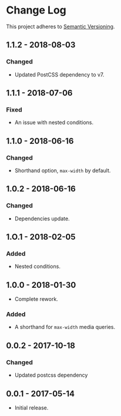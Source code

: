 # Change Log
This project adheres to [Semantic Versioning](https://semver.org/spec/v2.0.0.html).

## 1.1.2 - 2018-08-03
### Changed
- Updated PostCSS dependency to v7.

## 1.1.1 - 2018-07-06
### Fixed
- An issue with nested conditions.

## 1.1.0 - 2018-06-16
### Changed
- Shorthand option, `max-width` by default.

## 1.0.2 - 2018-06-16
### Changed
- Dependencies update.

## 1.O.1 - 2018-02-05
### Added
- Nested conditions.

## 1.0.0 - 2018-01-30
- Complete rework.
### Added
- A shorthand for `max-width` media queries.

## 0.0.2 - 2017-10-18
### Changed
- Updated postcss dependency

## 0.0.1 - 2017-05-14
- Initial release.